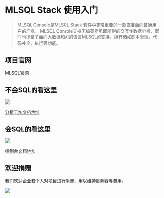 # MLSQL Stack 使用入门

> MLSQL Console是MLSQL Stack 套件中非常重要的一款直接面向普通用户的产品。 MLSQL Console支持无编码所见即所得的交互性数据分析，同时也提供了面向大数据和AI的语言MLSQL的支持，拥有诸如脚本管理，代码补全，执行等功能。

## 项目官网

[MLSQL官网](http://www.mlsql.tech)

## 不会SQL的看这里

![](http://docs.mlsql.tech/upload_images/e60ce740-b7fe-4f73-b904-3a1095e73142.png)

[分析工坊文档地址](http://docs.mlsql.tech/mlsql-console/analysis-workshop/)

## 会SQL的看这里

![](http://docs.mlsql.tech/upload_images/14d35c30-f4b8-4815-b3b7-33cc91068418.png)

[控制台文档地址](http://docs.mlsql.tech/mlsql-console/console/)

## 欢迎捐赠

我们欢迎企业和个人对项目进行捐赠，用以维持服务器等费用。

![](http://docs.mlsql.tech/upload_images/1aaf7fb4-b8e7-4424-8a6c-387a38bff928.png#donate)












